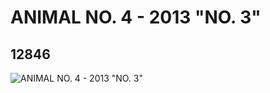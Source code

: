 # ANIMAL NO. 4 - 2013 "NO. 3"
## 12846
![ANIMAL NO. 4 - 2013 "NO. 3"](https://lc-www-live-s.legocdn.com/media/bricks/5/2/6022290.jpg)